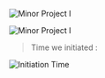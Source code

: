 
![Minor Project I](https://i.ibb.co/HgZYGqK/Tribunal.png)


![Minor Project I](https://facilities.utsa.edu/wp-content/uploads/2016/11/Minor-Project.png)

> Time we initiated :

![Initiation Time](https://i.ibb.co/0ZYkwS1/historical-Moment.png)
